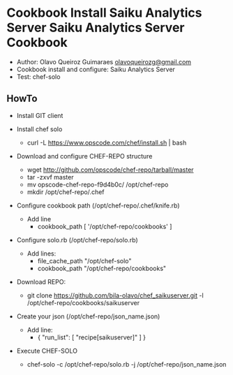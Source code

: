 Cookbook Install Saiku Analytics Server 
Saiku Analytics Server Cookbook
================

 - Author: Olavo Queiroz Guimaraes <olavoqueirozg@gmail.com>
 - Cookbook install and configure: Saiku Analytics Server
 - Test: chef-solo  


HowTo
------------------

 - Install GIT client

 - Install chef solo
	- curl -L https://www.opscode.com/chef/install.sh | bash

 - Download and configure CHEF-REPO structure
	- wget http://github.com/opscode/chef-repo/tarball/master
	- tar -zxvf master  
	- mv opscode-chef-repo-f9d4b0c/ /opt/chef-repo
	- mkdir /opt/chef-repo/.chef
 
 - Configure cookbook path (/opt/chef-repo/.chef/knife.rb)
	- Add line
		- cookbook_path [ '/opt/chef-repo/cookbooks' ]
 
 - Configure solo.rb (/opt/chef-repo/solo.rb)
	- Add lines:
		- file_cache_path "/opt/chef-solo"
		- cookbook_path "/opt/chef-repo/cookbooks"

 - Download REPO: 
	- git clone https://github.com/bila-olavo/chef_saikuserver.git  -l /opt/chef-repo/cookbooks/saikuserver

 - Create your json (/opt/chef-repo/json_name.json)
	- Add line: 
		-  {   "run_list": [ "recipe[saikuserver]" ] } 
	
 - Execute CHEF-SOLO
	- chef-solo -c /opt/chef-repo/solo.rb -j /opt/chef-repo/json_name.json


